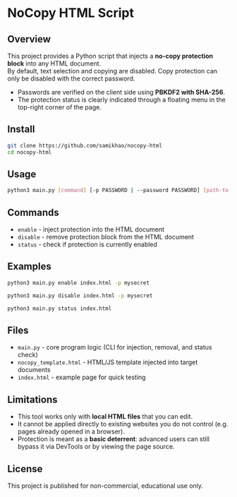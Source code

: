 # NoCopy HTML Script

## Overview

This project provides a Python script that injects a **no-copy protection block** into any HTML document.  
By default, text selection and copying are disabled. Copy protection can only be disabled with the correct password.

- Passwords are verified on the client side using **PBKDF2 with SHA-256**.
- The protection status is clearly indicated through a floating menu in the top-right corner of the page.

## Install
```bash
git clone https://github.com/samikhao/nocopy-html
cd nocopy-html
```

## Usage
```bash
python3 main.py [command] [-p PASSWORD | --password PASSWORD] [path-to-html]
```

## Commands

- `enable` - inject protection into the HTML document
- `disable` - remove protection block from the HTML document
- `status` - check if protection is currently enabled

## Examples

```bash
python3 main.py enable index.html -p mysecret
```

```bash
python3 main.py disable index.html -p mysecret
```

```bash
python3 main.py status index.html
```

## Files

- `main.py` - core program logic (CLI for injection, removal, and status check)
- `nocopy_template.html` - HTML/JS template injected into target documents
- `index.html` - example page for quick testing

## Limitations
- This tool works only with **local HTML files** that you can edit.  
- It cannot be applied directly to existing websites you do not control (e.g. pages already opened in a browser).  
- Protection is meant as a **basic deterrent**: advanced users can still bypass it via DevTools or by viewing the page source.

## License

This project is published for non-commercial, educational use only.

